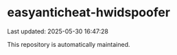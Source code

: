 # easyanticheat-hwidspoofer

Last updated: 2025-05-30 16:47:28

This repository is automatically maintained.
